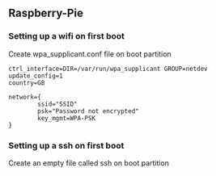 ## Raspberry-Pie

### Setting up a wifi on first boot

Create wpa_supplicant.conf file on boot partition

```
ctrl_interface=DIR=/var/run/wpa_supplicant GROUP=netdev
update_config=1
country=GB

network={
        ssid="SSID"
        psk="Password not encrypted"
        key_mgmt=WPA-PSK
}
```

### Setting up a ssh on first boot

Create an empty file called ssh on boot partition
